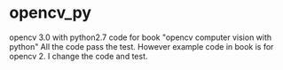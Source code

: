 # opencv_py
opencv 3.0 with python2.7 code for book "opencv computer vision with python"
All the code pass the test. However example code in book is for opencv 2. I change the code and test.
